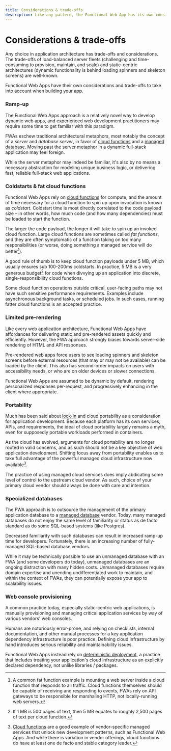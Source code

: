 ```yaml
---
title: Considerations & trade-offs
description: Like any pattern, the Functional Web App has its own considerations & trade-offs
---
```

# Considerations & trade-offs

Any choice in application architecture has trade-offs and considerations. The trade-offs of load-balanced server fleets (challenging and time-consuming to provision, maintain, and scale) and static-centric architectures (dynamic functionality is behind loading spinners and skeleton screens) are well-known.

Functional Web Apps have their own considerations and trade-offs to take into account when building your app.


### Ramp-up

The Functional Web Apps approach is a relatively novel way to develop dynamic web apps, and experienced web development practitioners may require some time to get familiar with this paradigm.

FWAs eschew traditional architectural metaphors, most notably the concept of a *server* and *database server*, in favor of [cloud functions](/cloud-functions) and a [managed database](/managed-database). Moving past the server metaphor in a dynamic full-stack application may feel foreign.

While the server metaphor may indeed be familiar, it's also by no means a necessary abstraction for modeling unique business logic, or delivering fast, reliable full-stack web applications.


### Coldstarts & fat cloud functions

Functional Web Apps rely on [cloud functions](/cloud-functions) for compute, and the amount of time necessary for a cloud function to spin up upon invocation is known as *coldstart*. Coldstart time is most directly correlated to the code payload size – in other words, how much code (and how many dependencies) must be loaded to start the function.

The larger the code payload, the longer it will take to spin up an invoked cloud function. Large cloud functions are sometimes called *fat functions*, and they are often symptomatic of a function taking on too many responsibilities (or worse, doing something a managed service will do better[^1]).

A good rule of thumb is to keep cloud function payloads under 5 MB, which usually ensures sub 100-200ms coldstarts. In practice, 5 MB is a very generous budget[^2] for code when divvying up an application into discrete, single-responsibility cloud functions.

Some cloud function operations outside critical, user-facing paths may not have such sensitive performance requirements. Examples include asynchronous background tasks, or scheduled jobs. In such cases, running fatter cloud functions is an accepted practice.


### Limited pre-rendering

Like every web application architecture, Functional Web Apps have affordances for delivering static and pre-rendered assets quickly and efficiently. However, the FWA approach strongly biases towards server-side rendering of HTML and API responses.

Pre-rendered web apps force users to see loading spinners and skeleton screens before external resources (that may or may not be available) can be loaded by the client. This also has second-order impacts on users with accessibility needs, or who are on older devices or slower connections.

Functional Web Apps are assumed to be dynamic by default, rendering personalized responses per-request, and progressively enhancing in the client where appropriate.


### Portability

Much has been said about [lock-in](https://martinfowler.com/articles/oss-lockin.html) and cloud portability as a consideration for application development. Because each platform has its own services, APIs, and requirements, the ideal of cloud portability largely remains a myth, even for supposedly portable workloads performed in containers.

As the cloud has evolved, arguments for cloud portability are no longer rooted in valid concerns, and as such should not be a key objective of web application development. Shifting focus away from portability enables us to take full advantage of the powerful managed cloud infrastructure now available[^3].

The practice of using managed cloud services does imply abdicating some level of control to the upstream cloud vendor. As such, choice of your primary cloud vendor should always be done with care and intention.


### Specialized databases

The FWA approach is to outsource the management of the primary application database to a [managed database](/managed-database) vendor. Today, many managed databases do not enjoy the same level of familiarity or status as de facto standard as do some SQL-based systems (like Postgres).

Decreased familiarity with such databases can result in increased ramp-up time for developers. Fortunately, there is an increasing number of fully-managed SQL-based database vendors.

While it may be technically possible to use an unmanaged database with an FWA (and some developers do today), unmanaged databases are an ongoing distraction with many hidden costs. Unmanaged databases require domain expertise and unending undifferentiated work to maintain, and within the context of FWAs, they can potentially expose your app to scalability issues.


### Web console provisioning

A common practice today, especially static-centric web applications, is manually provisioning and managing critical application services by way of various vendors' web consoles.

Humans are notoriously error-prone, and relying on checklists, internal documentation, and other manual processes for a key application dependency infrastructure is poor practice. Defining cloud infrastructure by hand introduces serious reliability and maintainability issues.

Functional Web Apps instead rely on [deterministic deployment](/deterministic-deployment), a practice that includes treating your application's cloud infrastructure as an explicitly declared dependency, not unlike libraries / packages.


[^1]: A common fat function example is mounting a web server inside a cloud function that responds to all traffic. Cloud functions themselves should be capable of receiving and responding to events, FWAs rely on API gateways to be responsible for marshaling HTTP, not locally-running web servers.
[^2]: If 1 MB is 500 pages of text, then 5 MB equates to roughly 2,500 pages of text per cloud function.
[^3]: [Cloud functions](/cloud-functions) are a good example of vendor-specific managed services that unlock new development patterns, such as Functional Web Apps. And while there is variation in vendor offerings, cloud functions do have at least one de facto and stable category leader.
